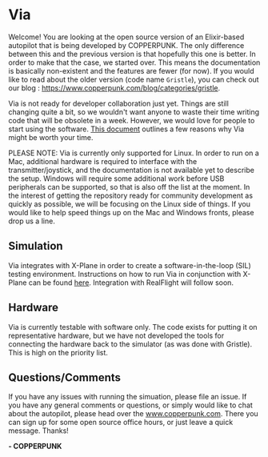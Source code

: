 # Via

Welcome! You are looking at the open source version of an Elixir-based autopilot that is being developed by COPPERPUNK. The only difference between this and the previous version is that hopefully this one is better. In order to make that the case, we started over. This means the documentation is basically non-existent and the features are fewer (for now). If you would like to read about the older version (code name `Gristle`), you can check out our blog : https://www.copperpunk.com/blog/categories/gristle.

Via is not ready for developer collaboration just yet. Things are still changing quite a bit, so we wouldn't want anyone to waste their time writing code that will be obsolete in a week. However, we would love for people to start using the software. [This document](docs/why_via.md) outlines a few reasons why Via might be worth your time.

PLEASE NOTE: Via is currently only supported for Linux. In order to run on a Mac, additional hardware is required to interface with the transmitter/joystick, and the documentation is not available yet to describe the setup. Windows will require some additional work before USB peripherals can be supported, so that is also off the list at the moment. In the interest of getting the repository ready for community development as quickly as possible, we will be focusing on the Linux side of things. If you would like to help speed things up on the Mac and Windows fronts, please drop us a line.

## Simulation
Via integrates with X-Plane in order to create a software-in-the-loop (SIL) testing environment. Instructions on how to run Via in conjunction with X-Plane can be found [here](docs/user/xplane_sim.md).
Integration with RealFlight will follow soon.<br>

## Hardware
Via is currently testable with software only. The code exists for putting it on representative hardware, but we have not developed the tools for connecting the hardware back to the simulator (as was done with Gristle). This is high on the priority list.

## Questions/Comments
If you have any issues with running the simuation, please file an issue. If you have any general comments or questions, or simply would like to chat about the autopilot, please head over the www.copperpunk.com. There you can sign up for some open source office hours, or just leave a quick message. Thanks!


__- COPPERPUNK__
